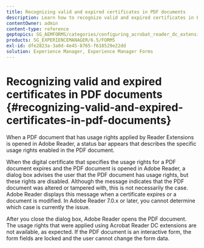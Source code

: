```yaml
---
title: Recognizing valid and expired certificates in PDF documents
description: Learn how to recognize valid and expired certificates in PDF documents.
contentOwner: admin
content-type: reference
geptopics: SG_AEMFORMS/categories/configuring_acrobat_reader_dc_extensions
products: SG_EXPERIENCEMANAGER/6.5/FORMS
exl-id: dfe2823a-3a0d-4e45-8765-f618529e22dd
solution: Experience Manager, Experience Manager Forms
---
```

# Recognizing valid and expired certificates in PDF documents {#recognizing-valid-and-expired-certificates-in-pdf-documents}

When a PDF document that has usage rights applied by Reader Extensions is opened in Adobe Reader, a status bar appears that describes the specific usage rights enabled in the PDF document.

When the digital certificate that specifies the usage rights for a PDF document expires and the PDF document is opened in Adobe Reader, a dialog box advises the user that the PDF document has usage rights, but these rights are disabled. Although the message indicates that the PDF document was altered or tampered with, this is not necessarily the case. Adobe Reader displays this message when a certificate expires or a document is modified. In Adobe Reader 7.0.x or later, you cannot determine which case is currently the issue.

After you close the dialog box, Adobe Reader opens the PDF document. The usage rights that were applied using Acrobat Reader DC extensions are not available, as expected. If the PDF document is an interactive form, the form fields are locked and the user cannot change the form data.
